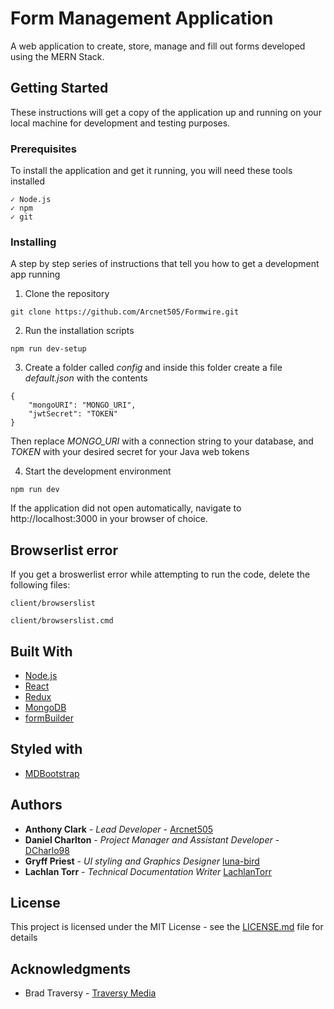 # Form Management Application

A web application to create, store, manage and fill out forms developed using the MERN Stack.

## Getting Started

These instructions will get a copy of the application up and running on your local machine for development and testing purposes.

### Prerequisites

To install the application and get it running, you will need these tools installed

```
✓ Node.js
✓ npm
✓ git
```

### Installing

A step by step series of instructions that tell you how to get a development app running

1. Clone the repository

```
git clone https://github.com/Arcnet505/Formwire.git
```

2. Run the installation scripts

```
npm run dev-setup
```

3. Create a folder called *config* and inside this folder create a file *default.json* with the contents
```
{
    "mongoURI": "MONGO_URI",
    "jwtSecret": "TOKEN"
}
```
Then replace *MONGO_URI* with a connection string to your database, and *TOKEN* with your desired secret for your Java web tokens

4. Start the development environment

```
npm run dev
```

If the application did not open automatically, navigate to http://localhost:3000 in your browser of choice.

## Browserlist error
If you get a broswerlist error while attempting to run the code, delete the following files:
```
client/browserslist
```
```
client/browserslist.cmd
```

## Built With

* [Node.js](https://nodejs.org/en/)
* [React](https://reactjs.org/)
* [Redux](https://redux.js.org/)
* [MongoDB](https://www.mongodb.com/)
* [formBuilder](https://formbuilder.online)

## Styled with

* [MDBootstrap](https://mdbootsrap.com)

## Authors

* **Anthony Clark** - *Lead Developer* - [Arcnet505](https://github.com/Arcnet505)
* **Daniel Charlton** - *Project Manager and Assistant Developer* - [DCharlo98](https://github.com/DCharlo98)
* **Gryff Priest** - *UI styling and Graphics Designer* [luna-bird](https://github.com/luna-bird)
* **Lachlan Torr** - *Technical Documentation Writer* [LachlanTorr](https://github.com/LachlanTorr)

## License

This project is licensed under the MIT License - see the [LICENSE.md](LICENSE.md) file for details

## Acknowledgments

* Brad Traversy - [Traversy Media](https://www.traversymedia.com/)
